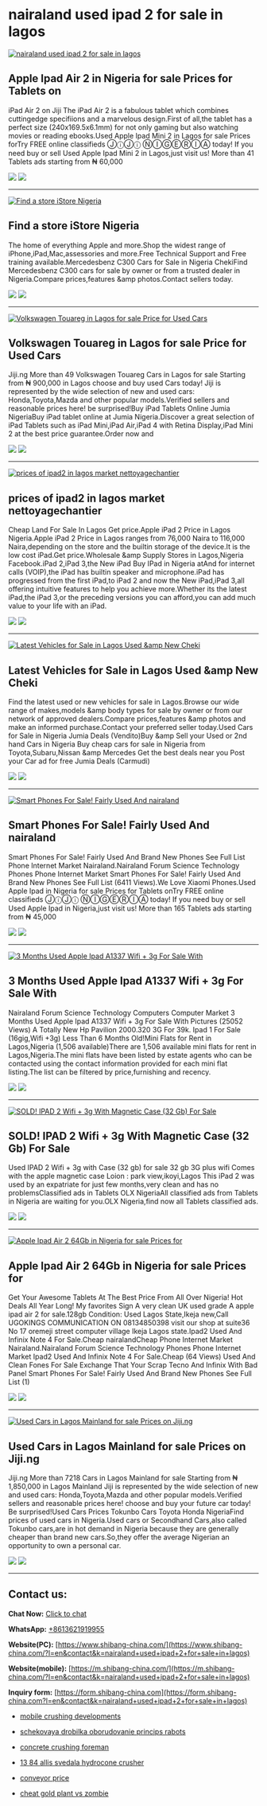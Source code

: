 # nairaland used ipad 2 for sale in lagos

<a href="https://swt.shibang-china.com/?l=en&img&k=nairaland+used+ipad+2+for+sale+in+lagos" target="_blank">![nairaland used ipad 2 for sale in lagos](http://static.shibang-china.com/all-800x300/980.jpg)</a>

## Apple Ipad Air 2 in Nigeria for sale Prices for Tablets on
iPad Air 2 on Jiji The iPad Air 2 is a fabulous tablet which combines cuttingedge specifiions and a marvelous design.First of all,the tablet has a perfect size (240x169.5x6.1mm) for not only gaming but also watching movies or reading ebooks.Used Apple Ipad Mini 2 in Lagos for sale Prices forTry FREE online classifieds ⒿⓘⒿⓘ ⓃⒾⒼⒺⓇⒾⒶ today! If you need buy or sell Used Apple Ipad Mini 2 in Lagos,just visit us! More than 41 Tablets ads starting from ₦ 60,000


<a href="https://whatsapp.shibangsoft.com/WhatsApp.php" target="_blank" title="WhatsApp">![](http://static.shibang-china.com/icon/whatsapp.png)</a> <a href="https://swt.shibang-china.com/?l=en&icon&k=nairaland+used+ipad+2+for+sale+in+lagos" target="_blank">![](http://static.shibang-china.com/icon/chat-en.png)</a>

---

<a href="https://swt.shibang-china.com/?l=en&img&k=nairaland+used+ipad+2+for+sale+in+lagos" target="_blank">![Find a store iStore Nigeria](http://static.shibang-china.com/all-800x300/1392.jpg)</a>

## Find a store iStore Nigeria
The home of everything Apple and more.Shop the widest range of iPhone,iPad,Mac,assessories and more.Free Technical Support and Free training available.Mercedesbenz C300 Cars for Sale in Nigeria ChekiFind Mercedesbenz C300 cars for sale by owner or from a trusted dealer in Nigeria.Compare prices,features &amp photos.Contact sellers today.


<a href="https://whatsapp.shibangsoft.com/WhatsApp.php" target="_blank" title="WhatsApp">![](http://static.shibang-china.com/icon/whatsapp.png)</a> <a href="https://swt.shibang-china.com/?l=en&icon&k=nairaland+used+ipad+2+for+sale+in+lagos" target="_blank">![](http://static.shibang-china.com/icon/chat-en.png)</a>

---

<a href="https://swt.shibang-china.com/?l=en&img&k=nairaland+used+ipad+2+for+sale+in+lagos" target="_blank">![Volkswagen Touareg in Lagos for sale Price for Used Cars](http://static.shibang-china.com/all-800x300/290.jpg)</a>

## Volkswagen Touareg in Lagos for sale Price for Used Cars
Jiji.ng More than 49 Volkswagen Touareg Cars in Lagos for sale Starting from ₦ 900,000 in Lagos choose and buy used Cars today! Jiji is represented by the wide selection of new and used cars: Honda,Toyota,Mazda and other popular models.Verified sellers and reasonable prices here! be surprised!Buy iPad Tablets Online Jumia NigeriaBuy iPad tablet online at Jumia Nigeria.Discover a great selection of iPad Tablets such as iPad Mini,iPad Air,iPad 4 with Retina Display,iPad Mini 2 at the best price guarantee.Order now and


<a href="https://whatsapp.shibangsoft.com/WhatsApp.php" target="_blank" title="WhatsApp">![](http://static.shibang-china.com/icon/whatsapp.png)</a> <a href="https://swt.shibang-china.com/?l=en&icon&k=nairaland+used+ipad+2+for+sale+in+lagos" target="_blank">![](http://static.shibang-china.com/icon/chat-en.png)</a>

---

<a href="https://swt.shibang-china.com/?l=en&img&k=nairaland+used+ipad+2+for+sale+in+lagos" target="_blank">![prices of ipad2 in lagos market nettoyagechantier](http://static.shibang-china.com/all-800x300/1153.jpg)</a>

## prices of ipad2 in lagos market nettoyagechantier
Cheap Land For Sale In Lagos Get price.Apple iPad 2 Price in Lagos Nigeria.Apple iPad 2 Price in Lagos ranges from 76,000 Naira to 116,000 Naira,depending on the store and the builtin storage of the device.It is the low cost iPad.Get price.Wholesale &amp Supply Stores in Lagos,Nigeria Facebook.iPad 2,iPad 3,the New iPad Buy IPad in Nigeria atAnd for internet calls (VOIP),the iPad has builtin speaker and microphone.iPad has progressed from the first iPad,to iPad 2 and now the New iPad,iPad 3,all offering intuitive features to help you achieve more.Whether its the latest iPad,the iPad 3,or the preceding versions you can afford,you can add much value to your life with an iPad.


<a href="https://whatsapp.shibangsoft.com/WhatsApp.php" target="_blank" title="WhatsApp">![](http://static.shibang-china.com/icon/whatsapp.png)</a> <a href="https://swt.shibang-china.com/?l=en&icon&k=nairaland+used+ipad+2+for+sale+in+lagos" target="_blank">![](http://static.shibang-china.com/icon/chat-en.png)</a>

---

<a href="https://swt.shibang-china.com/?l=en&img&k=nairaland+used+ipad+2+for+sale+in+lagos" target="_blank">![Latest Vehicles for Sale in Lagos Used &amp New Cheki](http://static.shibang-china.com/all-800x300/1378.jpg)</a>

## Latest Vehicles for Sale in Lagos Used &amp New Cheki
Find the latest used or new vehicles for sale in Lagos.Browse our wide range of makes,models &amp body types for sale by owner or from our network of approved dealers.Compare prices,features &amp photos and make an informed purchase.Contact your preferred seller today.Used Cars for Sale in Nigeria Jumia Deals (Vendito)Buy &amp Sell your Used or 2nd hand Cars in Nigeria Buy cheap cars for sale in Nigeria from Toyota,Subaru,Nissan &amp Mercedes Get the best deals near you Post your Car ad for free Jumia Deals (Carmudi)


<a href="https://whatsapp.shibangsoft.com/WhatsApp.php" target="_blank" title="WhatsApp">![](http://static.shibang-china.com/icon/whatsapp.png)</a> <a href="https://swt.shibang-china.com/?l=en&icon&k=nairaland+used+ipad+2+for+sale+in+lagos" target="_blank">![](http://static.shibang-china.com/icon/chat-en.png)</a>

---

<a href="https://swt.shibang-china.com/?l=en&img&k=nairaland+used+ipad+2+for+sale+in+lagos" target="_blank">![Smart Phones For Sale! Fairly Used And nairaland](http://static.shibang-china.com/all-800x300/629.jpg)</a>

## Smart Phones For Sale! Fairly Used And nairaland
Smart Phones For Sale! Fairly Used And Brand New Phones See Full List Phone Internet Market Nairaland.Nairaland Forum Science Technology Phones Phone Internet Market Smart Phones For Sale! Fairly Used And Brand New Phones See Full List (6411 Views).We Love Xiaomi Phones.Used Apple Ipad in Nigeria for sale Prices for Tablets onTry FREE online classifieds ⒿⓘⒿⓘ ⓃⒾⒼⒺⓇⒾⒶ today! If you need buy or sell Used Apple Ipad in Nigeria,just visit us! More than 165 Tablets ads starting from ₦ 45,000


<a href="https://whatsapp.shibangsoft.com/WhatsApp.php" target="_blank" title="WhatsApp">![](http://static.shibang-china.com/icon/whatsapp.png)</a> <a href="https://swt.shibang-china.com/?l=en&icon&k=nairaland+used+ipad+2+for+sale+in+lagos" target="_blank">![](http://static.shibang-china.com/icon/chat-en.png)</a>

---

<a href="https://swt.shibang-china.com/?l=en&img&k=nairaland+used+ipad+2+for+sale+in+lagos" target="_blank">![3 Months Used Apple Ipad A1337 Wifi + 3g For Sale With](http://static.shibang-china.com/all-800x300/820.jpg)</a>

## 3 Months Used Apple Ipad A1337 Wifi + 3g For Sale With
Nairaland Forum Science Technology Computers Computer Market 3 Months Used Apple Ipad A1337 Wifi + 3g For Sale With Pictures (25052 Views) A Totally New Hp Pavilion 2000.320 3G For 39k. Ipad 1 For Sale (16gig,Wifi +3g) Less Than 6 Months Old!Mini Flats for Rent in Lagos,Nigeria (1,506 available)There are 1,506 available mini flats for rent in Lagos,Nigeria.The mini flats have been listed by estate agents who can be contacted using the contact information provided for each mini flat listing.The list can be filtered by price,furnishing and recency.


<a href="https://whatsapp.shibangsoft.com/WhatsApp.php" target="_blank" title="WhatsApp">![](http://static.shibang-china.com/icon/whatsapp.png)</a> <a href="https://swt.shibang-china.com/?l=en&icon&k=nairaland+used+ipad+2+for+sale+in+lagos" target="_blank">![](http://static.shibang-china.com/icon/chat-en.png)</a>

---

<a href="https://swt.shibang-china.com/?l=en&img&k=nairaland+used+ipad+2+for+sale+in+lagos" target="_blank">![SOLD! IPAD 2 Wifi + 3g With Magnetic Case (32 Gb) For Sale](http://static.shibang-china.com/all-800x300/1369.jpg)</a>

## SOLD! IPAD 2 Wifi + 3g With Magnetic Case (32 Gb) For Sale
Used IPAD 2 Wifi + 3g with Case (32 gb) for sale 32 gb 3G plus wifi Comes with the apple magnetic case Loion : park view,ikoyi,Lagos This iPad 2 was used by an expatriate for just few months,very clean and has no problemsClassified ads in Tablets OLX NigeriaAll classified ads from Tablets in Nigeria are waiting for you.OLX Nigeria,find now all Tablets classified ads.


<a href="https://whatsapp.shibangsoft.com/WhatsApp.php" target="_blank" title="WhatsApp">![](http://static.shibang-china.com/icon/whatsapp.png)</a> <a href="https://swt.shibang-china.com/?l=en&icon&k=nairaland+used+ipad+2+for+sale+in+lagos" target="_blank">![](http://static.shibang-china.com/icon/chat-en.png)</a>

---

<a href="https://swt.shibang-china.com/?l=en&img&k=nairaland+used+ipad+2+for+sale+in+lagos" target="_blank">![Apple Ipad Air 2 64Gb in Nigeria for sale Prices for](http://static.shibang-china.com/all-800x300/5.jpg)</a>

## Apple Ipad Air 2 64Gb in Nigeria for sale Prices for
Get Your Awesome Tablets At The Best Price From All Over Nigeria! Hot Deals All Year Long! My favorites Sign A very clean UK used grade A apple ipad air 2 for sale.128gb Condition: Used Lagos State,Ikeja new,Call UGOKINGS COMMUNICATION ON 08134850398 visit our shop at suite36 No 17 oremeji street computer village Ikeja Lagos state.Ipad2 Used And Infinix Note 4 For Sale.Cheap nairalandCheap Phone Internet Market Nairaland.Nairaland Forum Science Technology Phones Phone Internet Market Ipad2 Used And Infinix Note 4 For Sale.Cheap (64 Views) Used And Clean Fones For Sale Exchange That Your Scrap Tecno And Infinix With Bad Panel Smart Phones For Sale! Fairly Used And Brand New Phones See Full List (1)


<a href="https://whatsapp.shibangsoft.com/WhatsApp.php" target="_blank" title="WhatsApp">![](http://static.shibang-china.com/icon/whatsapp.png)</a> <a href="https://swt.shibang-china.com/?l=en&icon&k=nairaland+used+ipad+2+for+sale+in+lagos" target="_blank">![](http://static.shibang-china.com/icon/chat-en.png)</a>

---

<a href="https://swt.shibang-china.com/?l=en&img&k=nairaland+used+ipad+2+for+sale+in+lagos" target="_blank">![Used Cars in Lagos Mainland for sale Prices on Jiji.ng](http://static.shibang-china.com/all-800x300/47.jpg)</a>

## Used Cars in Lagos Mainland for sale Prices on Jiji.ng
Jiji.ng More than 7218 Cars in Lagos Mainland for sale Starting from ₦ 1,850,000 in Lagos Mainland Jiji is represented by the wide selection of new and used cars: Honda,Toyota,Mazda and other popular models.Verified sellers and reasonable prices here! choose and buy your future car today! Be surprised!Used Cars Prices Tokunbo Cars Toyota Honda NigeriaFind prices of used cars in Nigeria.Used cars or Secondhand Cars,also called Tokunbo cars,are in hot demand in Nigeria because they are generally cheaper than brand new cars.So,they offer the average Nigerian an opportunity to own a personal car.


<a href="https://whatsapp.shibangsoft.com/WhatsApp.php" target="_blank" title="WhatsApp">![](http://static.shibang-china.com/icon/whatsapp.png)</a> <a href="https://swt.shibang-china.com/?l=en&icon&k=nairaland+used+ipad+2+for+sale+in+lagos" target="_blank">![](http://static.shibang-china.com/icon/chat-en.png)</a>

---
## Contact us:

**Chat Now:** [Click to chat](https://swt.shibang-china.com?l=en&contact&k=nairaland+used+ipad+2+for+sale+in+lagos)

**WhatsApp:**  [+8613621919955](https://whatsapp.shibangsoft.com/WhatsApp.php)

**Website(PC):** [https://www.shibang-china.com/](https://www.shibang-china.com/?l=en&contact&k=nairaland+used+ipad+2+for+sale+in+lagos)

**Website(mobile):** [https://m.shibang-china.com/](https://m.shibang-china.com/?l=en&contact&k=nairaland+used+ipad+2+for+sale+in+lagos)

**Inquiry form:** [https://form.shibang-china.com](https://form.shibang-china.com?l=en&contact&k=nairaland+used+ipad+2+for+sale+in+lagos)

* [mobile crushing developments](../123/mobile%20crushing%20developments.md)

* [schekovaya drobilka oborudovanie princips rabots](../112/schekovaya%20drobilka%20oborudovanie%20princips%20rabots.md)

* [concrete crushing foreman](../115/concrete%20crushing%20foreman.md)

* [13 84 allis svedala hydrocone crusher](../112/13%2084%20allis%20svedala%20hydrocone%20crusher.md)

* [conveyor price](../115/conveyor%20price.md)

* [cheat gold plant vs zombie](../118/cheat%20gold%20plant%20vs%20zombie.md)